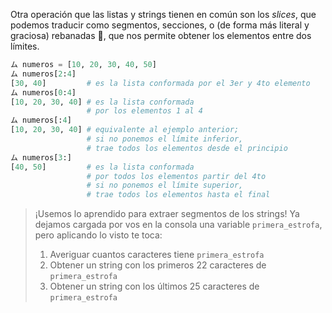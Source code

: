 Otra operación que las listas y strings tienen en común son los _slices_, que podemos traducir como segmentos, secciones, o (de forma más literal y graciosa) rebanadas  :bread:, que nos permite obtener los elementos entre dos límites. 

```python
ム numeros = [10, 20, 30, 40, 50]
ム numeros[2:4]
[30, 40]         # es la lista conformada por el 3er y 4to elemento
ム numeros[0:4]
[10, 20, 30, 40] # es la lista conformada 
                 # por los elementos 1 al 4
ム numeros[:4]
[10, 20, 30, 40] # equivalente al ejemplo anterior; 
                 # si no ponemos el límite inferior, 
                 # trae todos los elementos desde el principio
ム numeros[3:]
[40, 50]         # es la lista conformada 
                 # por todos los elementos partir del 4to  
                 # si no ponemos el límite superior, 
                 # trae todos los elementos hasta el final                 
```


> ¡Usemos lo aprendido para extraer segmentos de los strings! Ya dejamos cargada por vos en la consola una variable `primera_estrofa`, pero aplicando lo visto te toca: 
> 
>  1. Averiguar cuantos caracteres tiene `primera_estrofa`
>  2. Obtener un string con los primeros 22 caracteres de `primera_estrofa`
>  3. Obtener un string con los últimos 25 caracteres de `primera_estrofa`
> 
